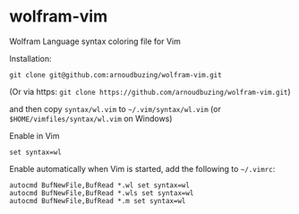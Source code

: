 # wolfram-vim
Wolfram Language syntax coloring file for Vim

Installation:

```
git clone git@github.com:arnoudbuzing/wolfram-vim.git
```

(Or via https: `git clone https://github.com/arnoudbuzing/wolfram-vim.git`)

and then copy `syntax/wl.vim` to `~/.vim/syntax/wl.vim` (or `$HOME/vimfiles/syntax/wl.vim` on Windows)

Enable in Vim

```
set syntax=wl
```

Enable automatically when Vim is started, add the following to `~/.vimrc`:

```
autocmd BufNewFile,BufRead *.wl set syntax=wl
autocmd BufNewFile,BufRead *.wls set syntax=wl
autocmd BufNewFile,BufRead *.m set syntax=wl
```
